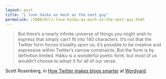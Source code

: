 ```yaml
---
layout: post
title: "i love haiku as much as the next guy"
permalink: /2009/07/i-love-haiku-as-much-as-the-next-guy.html
---
```


> But there’s a nearly infinite universe of things you might wish to express that simply can’t fit into 140 characters. It’s not that the Twitter form forces triviality upon us; it’s possible to be creative and expressive within Twitter’s narrow constraints. But the form is by definition limited. Haiku is a wonderful poetic form, but most of us wouldn’t choose to adopt it for all of our verse.

Scott Rosenberg, in [How Twitter makes blogs smarter](http://www.wordyard.com/2009/07/20/how-twitter-makes-blogs-smarter/) at [Wordyard](http://www.wordyard.com/).